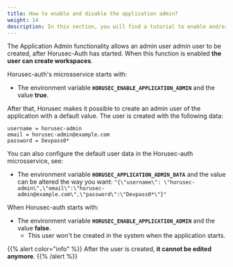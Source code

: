```yaml
---
title: How to enable and disable the application admin? 
weight: 14
description: In this section, you will find a tutorial to enable and/or disable the Horusec's web application admin.
---
```


The Application Admin functionality allows an admin user admin user to be created, after Horusec-Auth has started. When this function is enabled **the user can create workspaces**. 

Horusec-auth's microsservice starts with: 

- The environment variable **`HORUSEC_ENABLE_APPLICATION_ADMIN`** and the value **true**.

After that, Horusec makes it possible to create an admin user of the application with a default value. The user is created with the following data: 


```text
username = horusec-admin
email = horusec-admin@example.com
password = Devpass0*
```

You can also configure the default user data in the Horusec-auth microsservice, see: 
- The environment variable **`HORUSEC_APPLICATION_ADMIN_DATA`** and the value can be altered the way you want:
  `"{\"username\": \"horusec-admin\",\"email\":\"horusec-admin@example.com\",\"password\":\"Devpass0*\"}"`

When Horusec-auth starts with:
- The environment variable **`HORUSEC_ENABLE_APPLICATION_ADMIN`** and the value **false**. 
    - This user won't be created in the system when the application starts.


{{% alert color="info" %}}
After the user is created, **it cannot be edited anymore**. 
{{% /alert %}}

